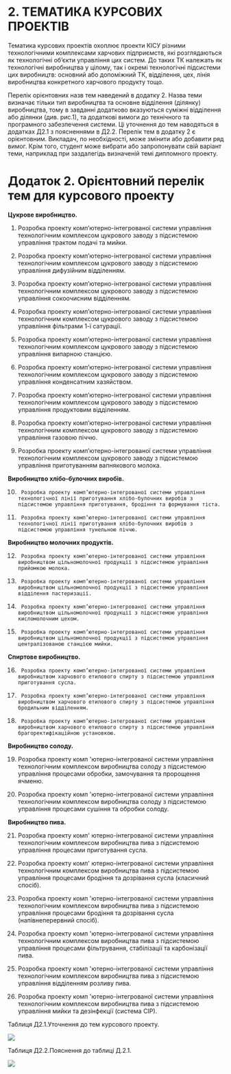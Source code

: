 # 2. ТЕМАТИКА КУРСОВИХ ПРОЕКТІВ 

Тематика курсових проектів охоплює проекти КІСУ різними технологічними комплексами харчових підприємств, які розглядаються як технологічні об’єкти управління цих систем. До таких ТК належать як технологічні виробництва у цілому, так і окремі технологічні підсистеми цих виробництв: основний або допоміжний ТК, відділення, цех, лінія виробництва конкретного харчового продукту тощо.

Перелік орієнтовних назв тем наведений в додатку 2. Назва теми визначає тільки тип виробництва та основне відділення (ділянку) виробництва, тому в завданні додатково вказуються суміжні відділення або ділянки (див. рис.1), та додаткові вимоги до технічного та програмного забезпечення системи. Ці уточнення до тем наводяться в додатках Д2.1 з поясненнями в Д2.2. Перелік тем в додатку 2 є орієнтовним. Викладач, по необхідності, може змінити або добавити ряд вимог. Крім того, студент може вибрати або запропонувати свій варіант теми, наприклад при заздалегідь визначеній темі дипломного проекту.

# Додаток 2. Орієнтовний перелік тем для курсового проекту

**Цукрове виробництво.**

1.   Розробка проекту комп’ютерно-інтегрованої системи управління технологічним комплексом цукрового заводу з підсистемою управління трактом подачі та мийки.

2.   Розробка проекту комп’ютерно-інтегрованої системи управління технологічним комплексом цукрового заводу з підсистемою управління дифузійним відділенням.

3.   Розробка проекту комп’ютерно-інтегрованої системи управління технологічним комплексом цукрового заводу з підсистемою управління сокоочисним відділенням.

4.   Розробка проекту комп’ютерно-інтегрованої системи управління технологічним комплексом цукрового заводу з підсистемою управління фільтрами 1-ї сатурації.

5.   Розробка проекту комп’ютерно-інтегрованої системи управління технологічним комплексом цукрового заводу з підсистемою управління випарною станцією.

6.   Розробка проекту комп’ютерно-інтегрованої системи управління технологічним комплексом цукрового заводу з підсистемою управління конденсатним хазяйством.

7.   Розробка проекту комп’ютерно-інтегрованої системи управління технологічним комплексом цукрового заводу з підсистемою управління продуктовим відділенням.

8.   Розробка проекту комп’ютерно-інтегрованої системи управління технологічним комплексом цукрового заводу з підсистемою управління газовою піччю.

9.   Розробка проекту комп’ютерно-інтегрованої системи управління технологічним комплексом цукрового заводу з підсистемою управління приготуванням вапнякового молока.

**Виробництво хлібо-булочних виробів.**

10.      Розробка проекту комп’ютерно-інтегрованої системи управління технологічної лінії приготування хлібо-булочних виробів з підсистемою управління приготування, бродіння та формування тіста.

11.      Розробка проекту комп’ютерно-інтегрованої системи управління технологічної лінії приготування хлібо-булочних виробів з підсистемою управління тунельною піччю.

**Виробництво молочних продуктів.**

12.      Розробка проекту комп’ютерно-інтегрованої системи управління виробництвом цільномолочної продукції з підсистемою управління прийомкою молока.

13.      Розробка проекту комп’ютерно-інтегрованої системи управління виробництвом цільномолочної продукції з підсистемою управління відділення пастеризації.

14.      Розробка проекту комп’ютерно-інтегрованої системи управління виробництвом цільномолочної продукції з підсистемою управління кисломолочним цехом.

15.      Розробка проекту комп’ютерно-інтегрованої системи управління виробництвом цільномолочної продукції з підсистемою управління централізованою станцією мийки.

**Спиртове виробництво.**

16.      Розробка проекту комп’ютерно-інтегрованої системи управління виробництвом харчового етилового спирту з підсистемою управління приготування сусла.

17.      Розробка проекту комп’ютерно-інтегрованої системи управління виробництвом харчового етилового спирту з підсистемою управління бродильним відділенням. 

18.      Розробка проекту комп’ютерно-інтегрованої системи управління виробництвом харчового етилового спирту з підсистемою управління брагоректифікаційною установкою.

**Виробництво солоду.**

19. Розробка проекту комп 'ютерно-інтегрованої системи управління технологічним комплексом виробництва солоду з підсистемою управління процесами обробки, замочування та пророщення ячменю. 

20. Розробка проекту комп 'ютерно-інтегрованої системи управління технологічним комплексом виробництва солоду з підсистемою управління процесами сушіння та обробки солоду. 

**Виробництво пива.**

21. Розробка проекту комп' ютерно-інтегрованої системи управління технологічним комплексом виробництва пива з підсистемою управління процесами приготування сусла. 

22.  Розробка проекту комп' ютерно-інтегрованої системи управління технологічним комплексом виробництва пива з підсистемою управління процесами бродіння та дозрівання сусла (класичний спосіб). 

24.  Розробка проекту комп 'ютерно-інтегрованої системи управління технологічним комплексом виробництва пива з підсистемою управління процесами бродіння та дозрівання сусла (напівнеперервний спосіб). 

25.  Розробка проекту комп 'ютерно-інтегрованої системи управління технологічним комплексом виробництва пива з підсистемою управління процесами фільтрування, стабілізації та карбонізації пива.

26.  Розробка проекту комп 'ютерно-інтегрованої системи управління технологічним комплексом виробництва пива з підсистемою управління відділенням розливу пива. 

27.  Розробка проекту комп 'ютерно-інтегрованої системи управління технологічним комплексом виробництва пива з підсистемою управління мийки та дезінфекції (система СІР). 



Таблиця Д2.1.Уточнення до тем курсового проекту.

![](media/td2_1.png)

Таблиця Д2.2.Пояснення до таблиці Д.2.1.

![](media/td2_2.png)